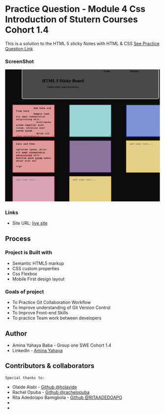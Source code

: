# Practice Question - Module 4 Css Introduction of Stutern Courses Cohort 1.4

This is a solution to the HTML 5 sticky Notes with HTML & CSS [See Practice Question Link](https://docs.google.com/document/d/1DgasTLE8x3o49Ko1WDvJihfdhbOgBO18Ly_J9xhcczc/edit)

### ScreenShot

![](html5-stickynote_index.html.png)

### Links

- Site URL: [live site](https://amis-stickynotes.netlify.app/)

## Process

### Project is Built with

- Semantic HTML5 markup
- CSS custom properties
- Css Flexbox
- Mobile First design layout

### Goals of project

- To Practice Git Collaboration Workflow
- To Improve understanding of Git Version Control
- To Improve Front-end Skills
- To practice Team work between developers

## Author

- Amina Yahaya Baba - Group one SWE Cohort 1.4
- LinkedIn - [Amina Yahaya](https://www.linkedin.com/mwlite/in/yaminajrfrontend020297)

## Contributors & collaborators
    Special thanks to:
- Olaide Alabi - [Github @holayide](https://github.com/holayide)
- Rachel Opuba - [Github @rachelopuba](https://github.com/RachelOpuba)
- Rita Adedolapo Bamigbola - [Github @RITAADEDOAPO](https://github.com/RITAADEDOLAPO)
-
-
